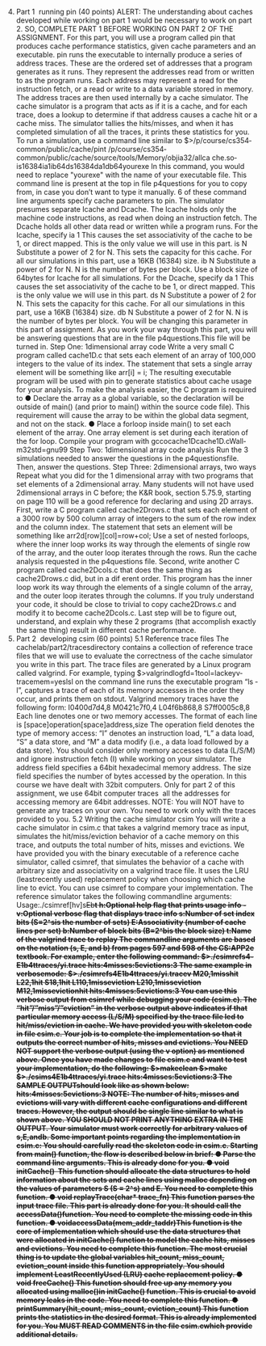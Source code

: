 4. Part 1 ­ running pin (40 points)
ALERT: The understanding about caches developed while working on part 1 would be
necessary to work on part 2. SO, COMPLETE PART 1 BEFORE WORKING ON PART 2
OF THE ASSIGNMENT.
For this part, you will use a program called pin that produces cache performance statistics, given
cache parameters and an executable.
pin runs the executable to internally produce a series of address traces. These are the ordered set
of addresses that a program generates as it runs. They represent the addresses read from or
written to as the program runs. Each address may represent a read for the instruction fetch, or a
read or write to a data variable stored in memory.
The address traces are then used internally by a cache simulator. The cache simulator is a
program that acts as if it is a cache, and for each trace, does a look­up to determine if that address
causes a cache hit or a cache miss. The simulator tallies the hits/misses, and when it has
completed simulation of all the traces, it prints these statistics for you.
To run a simulation, use a command line similar to
$>/p/course/cs354­common/public/cache/pin­t
/p/course/cs354­common/public/cache/source/tools/Memory/obj­ia32/allca
che.so­is16384­ia1­ib64­ds16384­da1­db64­­yourexe
In this command, you would need to replace "yourexe" with the name of your executable file.
This command line is present at the top in file p4questions for you to copy from, in case you
don’t want to type it manually. 6 of these command line arguments specify cache parameters to
pin. The simulator presumes separate I­cache and D­cache. The I­cache holds only the machine
code instructions, as read when doing an instruction fetch. The D­cache holds all other data read
or written while a program runs.
For the I­cache, specify
­ia 1
This causes the set associativity of the cache to be 1, or direct mapped. This is the only value we
will use in this part.
­is N
Substitute a power of 2 for N. This sets the capacity for this cache. For all our simulations in this
part, use a 16KB (16384) size.
­ib N
Substitute a power of 2 for N. N is the number of bytes per block. Use a block size of 64bytes for
I­cache for all simulations.
For the D­cache, specify
­da 1
This causes the set associativity of the cache to be 1, or direct mapped. This is the only value we
will use in this part.
­ds N
Substitute a power of 2 for N. This sets the capacity for this cache. For all our simulations in this
part, use a 16KB (16384) size.
­db N
Substitute a power of 2 for N. N is the number of bytes per block. You will be changing this
parameter in this part of assignment.
As you work your way through this part, you will be answering questions that are in the file
p4questions.This file will be turned in.
Step One: 1­dimensional array code
Write a very small C program called cache1D.c that sets each element of an array of 100,000
integers to the value of its index. The statement that sets a single array element will be something
like
arr[i] = i;
The resulting executable program will be used with pin to generate statistics about cache usage
for your analysis. To make the analysis easier, the C program is required to
● Declare the array as a global variable, so the declaration will be outside of main() (and
prior to main() within the source code file). This requirement will cause the array to be
within the global data segment, and not on the stack.
● Place a forloop inside main() to set each element of the array. One array element is set
during each iteration of the for loop.
Compile your program with
gcc­ocache1Dcache1D.c­Wall­m32­std=gnu99
Step Two: 1­dimensional array code analysis
Run the 3 simulations needed to answer the questions in the p4questionsfile. Then, answer
the questions.
Step Three: 2­dimensional arrays, two ways
Repeat what you did for the 1 dimensional array with two programs that set elements of a
2­dimensional array. Many students will not have used 2­dimensional arrays in C before; the
K&R book, section 5.7­5.9, starting on page 110 will be a good reference for declaring and using
2D arrays.
First, write a C program called cache2Drows.c that sets each element of a 3000 row by 500
column array of integers to the sum of the row index and the column index. The statement that
sets an element will be something like
arr2d[row][col]=row+col;
Use a set of nested forloops, where the inner loop works its way through the elements of
single row of the array, and the outer loop iterates through the rows.
Run the cache analysis requested in the p4questions file.
Second, write another C program called cache2Dcols.c that does the same thing as
cache2Drows.c did, but in a dif erent order. This program has the inner loop work its way
through the elements of a single column of the array, and the outer loop iterates through
the columns. If you truly understand your code, it should be close to trivial to copy
cache2Drows.c and modify it to become cache2Dcols.c.
Last step will be to figure out, understand, and explain why these 2 programs (that accomplish
exactly the same thing) result in different cache performance.
5. Part 2 ­ developing csim (60 points)
5.1 Reference trace files
The cachelab/part2/tracesdirectory contains a collection of reference trace files that we
will use to evaluate the correctness of the cache simulator you write in this part. The trace files
are generated by a Linux program called valgrind. For example, typing
$>valgrind­­log­fd=1­­tool=lackey­v­­trace­mem=yesls­l
on the command line runs the executable program “ls ­l”, captures a trace of each of its
memory accesses in the order they occur, and prints them on stdout. Valgrind memory traces
have the following form:
I0400d7d4,8
M0421c7f0,4
L04f6b868,8
S7ff0005c8,8
Each line denotes one or two memory accesses. The format of each line is
[space]operation[space]address,size
The operation field denotes the type of memory access: “I” denotes an instruction load, “L” a
data load, “S” a data store, and “M” a data modify (i.e., a data load followed by a data store).
You should consider only memory accesses to data (L/S/M) and ignore instruction fetch (I) while
working on your simulator. The address field specifies a 64­bit hexadecimal memory address.
The size field specifies the number of bytes accessed by the operation. In this course we have
dealt with 32­bit computers. Only for part 2 of this assignment, we use 64­bit computer traces ­
all the addresses for accessing memory are 64­bit addresses.
NOTE: You will NOT have to generate any traces on your own. You need to work only with the
traces provided to you.
5.2 Writing the cache simulator csim
You will write a cache simulator in csim.c that takes a valgrind memory trace as input, simulates
the hit/miss/eviction behavior of a cache memory on this trace, and outputs the total number of
hits, misses and evictions.
We have provided you with the binary executable of a reference cache simulator, called
csim­ref, that simulates the behavior of a cache with arbitrary size and associativity on a
valgrind trace file. It uses the LRU (least­recently used) replacement policy when choosing
which cache line to evict. You can use csim­ref to compare your implementation.
The reference simulator takes the following command­line arguments:
Usage:./csim­ref[­hv]­s<s>­E<E>­b<b>­t<tracefile>
­h:Optional help flag that prints usage info
­v:Optional verbose flag that displays trace info
­s<s>:Number of set index bits (S=2^sis the number of sets)
­E<E>:Associativity (number of cache lines per set)
­b<b>:Number of block bits (B=2^bis the block size)
­t<tracefile>:Name of the valgrind trace to replay
The command­line arguments are based on the notation (s, E, and b) from pages 597 and 598 of
the CS:APP2e textbook.
For example, enter the following command:
$>./csim­ref­s4­E1­b4­ttraces/yi.trace
hits:4misses:5evictions:3
The same example in verbosemode:
$>./csim­ref­s4­E1­b4­ttraces/yi.trace­v
M20,1misshit
L22,1hit
S18,1hit
L110,1misseviction
L210,1misseviction
M12,1missevictionhit
hits:4misses:5evictions:3
You can use this verbose output from csim­ref while debugging your code (csim.c). The
“hit”/”miss”/”eviction” in the verbose output above indicates if that particular memory access
(L/S/M) specified by the trace file led to hit/miss/eviction in cache.
We have provided you with skeleton code in file csim.c. Your job is to complete the
implementation so that it outputs the correct number of hits, misses and evictions. You NEED
NOT support the verbose output (using the ­v option) as mentioned above.
Once you have made changes to file csim.c and want to test your implementation, do the
following:
$>makeclean
$>make
$>./csim­s4­E1­b4­ttraces/yi.trace
hits:4misses:5evictions:3
The SAMPLE OUTPUTshould look like as shown below:
hits:4misses:5evictions:3
NOTE: The number of hits, misses and evictions will vary with different cache configurations
and different traces. However, the output should be single line similar to what is shown above.
YOU SHOULD NOT PRINT ANYTHING EXTRA IN THE OUTPUT.
Your simulator must work correctly for arbitrary values of s,E,andb.
Some important points regarding the implementation in csim.c:
You should carefully read the skeleton code in csim.c. Starting from main() function, the flow is
described below in brief:
● Parse the command line arguments. This is already done for you.
● void initCache() ­ This function should allocate the data structures to hold
information about the sets and cache lines using malloc depending on the values of
parameters S (S = 2^s) and E. You need to complete this function.
● void replayTrace(char* trace_fn) This function parses the input trace file.
This part is already done for you. It should call the accessData()function. You need
to complete the missing code in this function.
● voidaccessData(mem_addr_taddr)This function is the core of implementation
which should use the data structures that were allocated in initCache() function to
model the cache hits, misses and evictions. You need to complete this function. The most
crucial thing is to update the global variables hit_count, miss_count,
eviction_count inside this function appropriately. You should implement
Least­Recently­Used (LRU) cache replacement policy.
● void freeCache() This function should free up any memory you allocated using
malloc()in initCache() function. This is crucial to avoid memory leaks in the
code. You need to complete this function.
● printSummary(hit_count, miss_count, eviction_count) This function
prints the statistics in the desired format. This is already implemented for you.
You MUST READ COMMENTS in the file csim.cwhich provide additional details.
